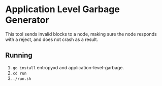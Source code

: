 # Application Level Garbage Generator
This tool sends invalid blocks to a node, making sure the node responds with a reject, and does not crash as a result.

## Running
 1. `go install` entropyxd and application-level-garbage.
 2. `cd run`
 3. `./run.sh`


